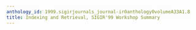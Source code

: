```yaml
---
anthology_id: 1999.sigirjournals_journal-ir0anthology0volumeA33A1.8
title: Indexing and Retrieval, SIGIR'99 Workshop Summary
---
```

